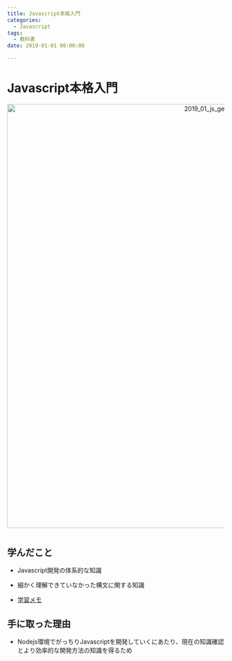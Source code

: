 ```yaml
---
title: Javascript本格入門
categories:
  - Javascript 
tags: 
  - 教科書
date: 2019-01-01 00:00:00

---
```


# Javascript本格入門

<div style="text-align:center; margin-bottom: 40px">
<img src="/img/cover/2019_01_js_getting_started.jpg" alt="2019_01_js_getting_started" title="2019_01_js_getting_started" style="width:980px">
</div>

## 学んだこと

- Javascript開発の体系的な知識
- 細かく理解できていなかった構文に関する知識

- [学習メモ](/pdf/javascript本格入門.pdf)

## 手に取った理由

- Nodejs環境でがっちりJavascriptを開発していくにあたり、現在の知識確認とより効率的な開発方法の知識を得るため
